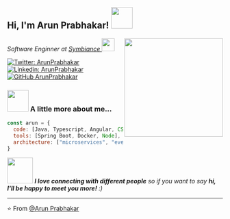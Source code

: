 <h2> Hi, I'm Arun Prabhakar! <img src="https://media.giphy.com/media/Wj7lNjMNDxSmc/giphy.gif" width="50"></h2>
<img align='right' src="https://media.giphy.com/media/du3J3cXyzhj75IOgvA/giphy.gif" width="230">
<p><em>Software Enginner at <a href="http://www.symbiance.com">Symbiance </a><img src="https://media.giphy.com/media/WUlplcMpOCEmTGBtBW/giphy.gif" width="30"></br>
</em></p>

[![Twitter: ArunPrabhakar](https://img.shields.io/twitter/follow/arunprabhakart?style=social)](https://twitter.com/arunprabhakart)
[![Linkedin: ArunPrabhakar](https://img.shields.io/badge/-arunprabhakarinfo?style=flat-square&logo=Linkedin&logoColor=white&link=https://www.linkedin.com/in/arunprabhakarinfo/)](https://www.linkedin.com/in/thaianebraga/)
[![GitHub ArunPrabhakar](https://img.shields.io/github/followers/arun-prabhakar?label=follow&style=social)](https://github.com/arun-prabhakar)


### <img src="https://media.giphy.com/media/VgCDAzcKvsR6OM0uWg/giphy.gif" width="50"> A little more about me...  

```javascript
const arun = {
  code: [Java, Typescript, Angular, CSS, HTML,JavaScript],
  tools: [Spring Boot, Docker, Node],
  architecture: ["microservices", "event-driven", "design system pattern"],
}
```

<img src="https://media.giphy.com/media/LnQjpWaON8nhr21vNW/giphy.gif" width="60"> <em><b>I love connecting with different people</b> so if you want to say <b>hi, I'll be happy to meet you more!</b> :)</em>

---

⭐️ From [@Arun Prabhakar](https://github.com/arun-prabhakar)
